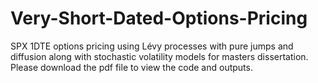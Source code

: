 # Very-Short-Dated-Options-Pricing
SPX 1DTE options pricing using Lévy processes with pure jumps and diffusion along with stochastic volatility models for masters dissertation. Please download the pdf file to view the code and outputs.
